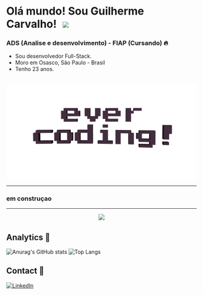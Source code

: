 

# Olá mundo! Sou Guilherme Carvalho!<img style="width: 60%; margin: 0px 16px;" src="https://user-images.githubusercontent.com/18350557/176309783-0785949b-9127-417c-8b55-ab5a4333674e.gif">

### ADS (Analise e desenvolvimento) - FIAP (Cursando) :fire:

* Sou desenvolvedor Full-Stack.
* Moro em Osasco, São Paulo - Brasil
* Tenho 23 anos.

##

<div align="center">
    <img src="img/evercoding.gif">
</div>

---

### em construçao

---

<div align="center">
    <img src="img/Bannner.avif">
</div>



## Analytics :paperclip:

![Anurag's GitHub stats](https://github-readme-stats.vercel.app/api?username=guicarbar&show_icons=true&theme=dracula)
![Top Langs](https://github-readme-stats.vercel.app/api/top-langs/?username=guicarbar&layout=compact&theme=dracula)

## Contact :memo:

[![LinkedIn](https://img.shields.io/badge/linkedin-%230077B5.svg?style=for-the-badge&logo=linkedin&logoColor=white)](https://www.linkedin.com/in/guilherme-carvalho-analista/)
